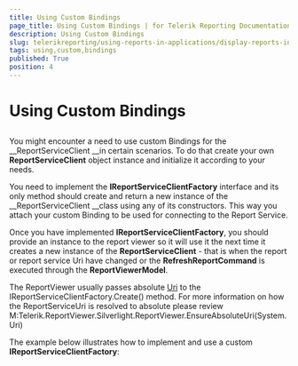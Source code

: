 ```yaml
---
title: Using Custom Bindings
page_title: Using Custom Bindings | for Telerik Reporting Documentation
description: Using Custom Bindings
slug: telerikreporting/using-reports-in-applications/display-reports-in-applications/silverlight-application/using-custom-bindings
tags: using,custom,bindings
published: True
position: 4
---
```


# Using Custom Bindings



## 

You might encounter a need to use custom Bindings for the __ReportServiceClient __in certain scenarios. To do that create your own __ReportServiceClient__ object instance and initialize it according to your needs. 

You need to implement the __IReportServiceClientFactory__ interface and its only method should create and return a new instance of the __ReportServiceClient __class using any of its constructors. This way you attach your custom Binding to be used for connecting to the Report Service.

Once you have implemented __IReportServiceClientFactory__, you should provide an instance to the report viewer so it will use it the next time it creates a new instance of the __ReportServiceClient__ - that is when the report or report service Uri have changed or the __RefreshReportCommand__ is executed through the __ReportViewerModel__. 

The ReportViewer usually passes absolute [Uri](http://msdn.microsoft.com/en-us/library/system.uri%28VS.95%29.aspx) to the IReportServiceClientFactory.Create() method. 
				For more information on how the ReportServiceUri is resolved to absolute please review
				M:Telerik.ReportViewer.Silverlight.ReportViewer.EnsureAbsoluteUri(System.Uri)

The example below illustrates how to implement and use a custom __IReportServiceClientFactory__:

	



	


